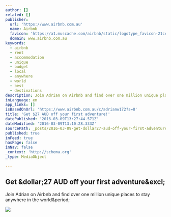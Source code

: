 ```yaml
---
author: []
related: []
publisher:
  url: 'https://www.airbnb.com.au'
  name: Airbnb
  favicon: 'https://a1.muscache.com/airbnb/static/logotype_favicon-21cc8e6c6a2cca43f061d2dcabdf6e58.ico'
  domain: www.airbnb.com.au
keywords:
  - airbnb
  - rent
  - accommodation
  - unique
  - budget
  - local
  - anywhere
  - world
  - best
  - destinations
description: Join Adrian on Airbnb and find over one million unique places to stay anywhere in the world.
inLanguage: en
app_links: []
isBasedOnUrl: 'https://www.airbnb.com.au/c/adrianw172?s=8'
title: 'Get $27 AUD off your first adventure!'
datePublished: '2016-03-09T13:27:44.571Z'
dateModified: '2016-03-09T13:10:28.333Z'
sourcePath: _posts/2016-03-09-get-dollar27-aud-off-your-first-adventure.md
published: true
inFeed: true
hasPage: false
inNav: false
_context: 'http://schema.org'
_type: MediaObject

---
```

<article style=""><h1>Get &amp;dollar;27 AUD off your first adventure&amp;excl;</h1><p>Join Adrian on Airbnb and find over one million unique places to stay anywhere in the world&amp;period;</p><img src="https://a1.muscache.com/airbnb/static/social_media/world-map-f1319c28213aa3d8e3010e3e8c423907.png" /></article>